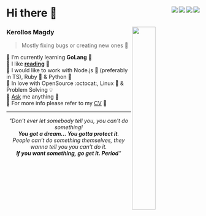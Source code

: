 <h1 align="left">Hi there 👋
<a href="https://aktive.kerolloz.dev#gh-dark-mode-only">
  <img align="right" src="https://t.ly/Fi7hB"/>
</a>
<a href="https://kounter.kerolloz.dev#gh-dark-mode-only">
  <img align="right" src="https://t.ly/4v7yI" />
</a>
  
<a href="https://aktive.kerolloz.dev#gh-light-mode-only">
  <img align="right" src="https://t.ly/pZy1j"/>
</a>
<a href="https://kounter.kerolloz.dev#gh-light-mode-only">
  <img align="right" src="https://t.ly/QnGhe" />
</a>

</h1>

<img align="right" src="https://user-images.githubusercontent.com/36763164/155938198-731c072d-9864-47ae-b451-9dc55ea72a87.gif" width="35%" />

### Kerollos Magdy
> Mostly fixing bugs or creating new ones 🐞

🔹 I’m currently learning **GoLang** 💙  
🔸 I like [**reading**](//goodreads.com/kerolloz) 📘  
🔹 I would like to work with Node.js 💚 (preferably in TS), Ruby 💎 & Python 🐍  
🔸 In love with OpenSource :octocat:, Linux 🐧 & Problem Solving 💡  
🔹 [Ask](https://github.com/kerolloz/kerolloz/discussions/new?category=q-a) me anything 💭  
🔸 For more info please refer to my [CV](https://t.ly/JKHWd)  📑 

<hr />
<div align="center">
  <i>"Don't ever let somebody tell you, you can't do something! <br><b>You got a dream… You gotta protect it</b>.<br> People can’t do something themselves, they wanna tell you you can’t do it. <br><b>If you want something, go get it. Period</b>"</i>
</div>

